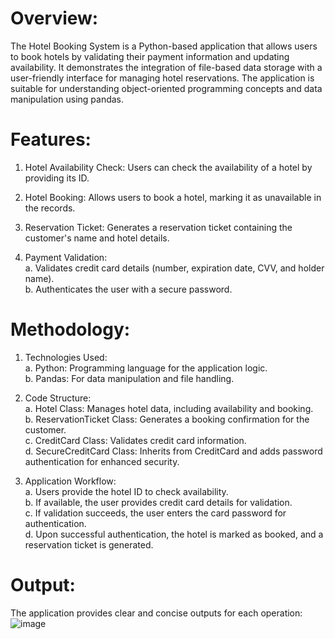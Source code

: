 # Overview:
The Hotel Booking System is a Python-based application that allows users to book hotels by validating their payment information and updating availability. It demonstrates the integration of file-based data storage with a user-friendly interface for managing hotel reservations. The application is suitable for understanding object-oriented programming concepts and data manipulation using pandas.<br>

# Features:
1. Hotel Availability Check: Users can check the availability of a hotel by providing its ID.

2. Hotel Booking: Allows users to book a hotel, marking it as unavailable in the records.

3. Reservation Ticket: Generates a reservation ticket containing the customer's name and hotel details.

4. Payment Validation:<br>
   a. Validates credit card details (number, expiration date, CVV, and holder name).<br>
   b. Authenticates the user with a secure password.


# Methodology:
1. Technologies Used:<br>
  a. Python: Programming language for the application logic.<br>
  b. Pandas: For data manipulation and file handling.

2. Code Structure:<br>
  a. Hotel Class: Manages hotel data, including availability and booking.<br>
  b. ReservationTicket Class: Generates a booking confirmation for the customer.<br>
  c. CreditCard Class: Validates credit card information.<br>
  d. SecureCreditCard Class: Inherits from CreditCard and adds password authentication for enhanced security.

3. Application Workflow:<br>
  a. Users provide the hotel ID to check availability.<br>
  b. If available, the user provides credit card details for validation.<br>
  c. If validation succeeds, the user enters the card password for authentication.<br>
  d. Upon successful authentication, the hotel is marked as booked, and a reservation ticket is generated.


# Output:
The application provides clear and concise outputs for each operation:<br>
![image](https://github.com/user-attachments/assets/e1921a95-805c-40ee-bae2-8e98e81db008)



